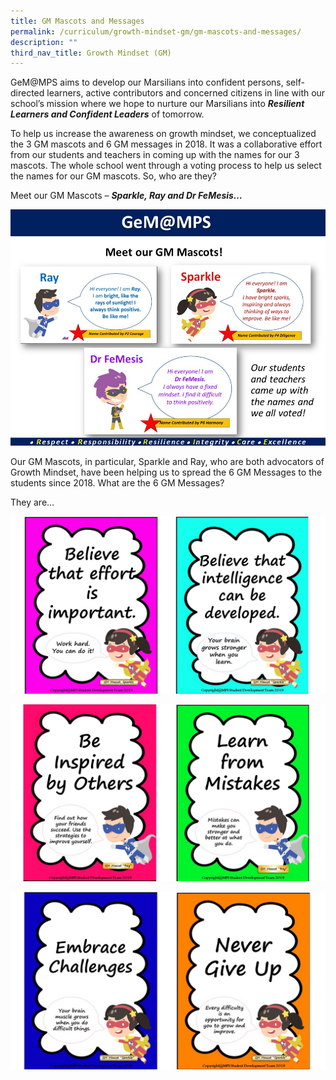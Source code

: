 ```yaml
---
title: GM Mascots and Messages
permalink: /curriculum/growth-mindset-gm/gm-mascots-and-messages/
description: ""
third_nav_title: Growth Mindset (GM)
---
```

GeM@MPS aims to develop our Marsilians into confident persons, self-directed learners, active contributors and concerned citizens in line with our school’s mission where we hope to nurture our Marsilians into **_Resilient Learners and Confident Leaders_** of tomorrow.

To help us increase the awareness on growth mindset, we conceptualized the 3 GM mascots and 6 GM messages in 2018. It was a collaborative effort from our students and teachers in coming up with the names for our 3 mascots. The whole school went through a voting process to help us select the names for our GM mascots. So, who are they?

Meet our GM Mascots – **_Sparkle, Ray and Dr FeMesis…_**

![](/images/CCE/gm%20mascots%201.JPG)

Our GM Mascots, in particular, Sparkle and Ray, who are both advocators of Growth Mindset, have been helping us to spread the 6 GM Messages to the students since 2018. What are the 6 GM Messages?

They are…

![](/images/CCE/gm%20messages%201.jpg)

![](/images/CCE/gm%20messages%202.jpg)

![](/images/CCE/gm%20messages%203.jpg)

